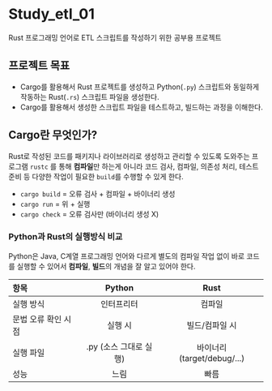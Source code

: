 # Study_etl_01

Rust 프로그래밍 언어로 ETL 스크립트를 작성하기 위한 공부용 프로젝트

## 프로젝트 목표
- Cargo를 활용해서 Rust 프로젝트를 생성하고 Python(`.py`) 스크립트와 동일하게 작동하는 Rust(`.rs`) 스크립트 파일을 생성한다.
- Cargo를 활용해서 생성한 스크립트 파일을 테스트하고, 빌드하는 과정을 이해한다.

## Cargo란 무엇인가?
Rust로 작성된 코드를 패키지나 라이브러리로 생성하고 관리할 수 있도록 도와주는 프로그램 `rustc` 를 통해 **컴파일**만 하는게 아니라 코드 검사, 컴파일, 의존성 처리, 테스트 준비 등 다양한 작업이 필요한 `build`를 수행할 수 있게 한다.

- `cargo build` = 오류 검사 + 컴파일 + 바이너리 생성
- `cargo run` = 위 + 실행
- `cargo check` = 오류 검사만 (바이너리 생성 X)

### Python과 Rust의 실행방식 비교
Python은 Java, C계열 프로그래밍 언어와 다르게 별도의 컴파일 작업 없이 바로 코드를 실행할 수 있어서 **컴파일**, **빌드**의 개념을 잘 알고 있어야 한다.

| 항목 | Python | Rust |
| :--- | :---: | :---:|
실행 방식 | 인터프리터 | 컴파일
문법 오류 확인 시점 | 실행 시 | 빌드/컴파일 시
실행 파일 | .py (소스 그대로 실행) | 바이너리 (target/debug/...)
성능 | 느림 | 빠름